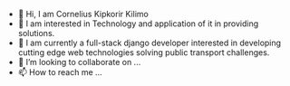 - 👋 Hi, I am Cornelius Kipkorir Kilimo
- 👀 I am interested in Technology and application of it in providing solutions.
- 🌱 I am currently a full-stack django developer interested in developing cutting edge web technologies solving public transport challenges.
- 💞️ I’m looking to collaborate on ...
- 📫 How to reach me ...

<!---
hornafricinc/hornafricinc is a ✨ special ✨ repository because its `README.md` (this file) appears on your GitHub profile.
You can click the Preview link to take a look at your changes.
--->
